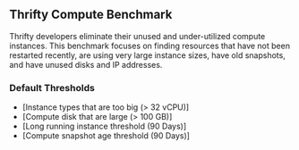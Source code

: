 ## Thrifty Compute Benchmark

Thrifty developers eliminate their unused and under-utilized compute instances. This benchmark focuses on finding resources that have not been restarted recently, are using very large instance sizes, have old snapshots, and have unused disks and IP addresses.

### Default Thresholds

- [Instance types that are too big (> 32 vCPU)]
- [Compute disk that are large (> 100 GB)]
- [Long running instance threshold (90 Days)]
- [Compute snapshot age threshold (90 Days)]

